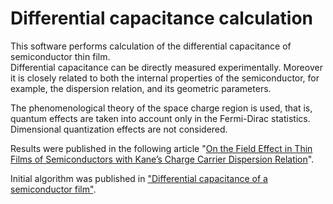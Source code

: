 # Differential capacitance calculation

This software performs calculation of the differential capacitance of semiconductor thin film.  
Differential capacitance can be directly measured experimentally. Moreover it is closely related to both the internal properties of the semiconductor,
for example, the dispersion relation, and its geometric parameters. 

The phenomenological theory of the space charge region is used, that is, quantum effects are taken into account only in the Fermi-Dirac statistics.
Dimensional quantization effects are not considered. 

Results were published in the following article "[On the Field Effect in Thin Films of Semiconductors
with Kane’s Charge Carrier Dispersion Relation](https://link.springer.com/article/10.1134/S1063782614030117)". 

Initial algorithm was published in ["Differential capacitance of a semiconductor film"](https://link.springer.com/article/10.1134/S106378261010009X).



